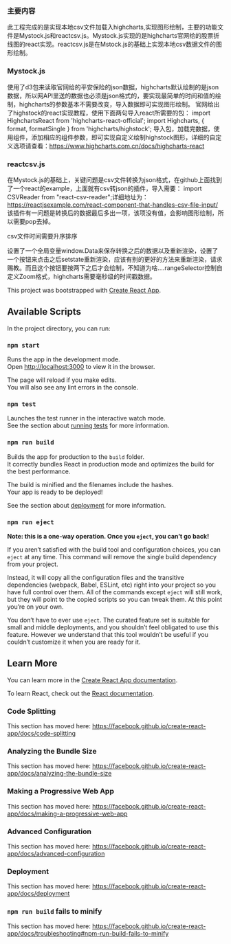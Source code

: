 ### 主要内容
此工程完成的是实现本地csv文件加载入highcharts,实现图形绘制，主要的功能文件是Mystock.js和reactcsv.js。Mystock.js实现的是highcharts官网给的股票折线图的react实现。reactcsv.js是在Mstock.js的基础上实现本地csv数据文件的图形绘制。

### Mystock.js
使用了d3包来读取官网给的平安保险的json数据，highcharts默认绘制的是json数据，所以网API里送的数据也必须是json格式的，要实现最简单的时间和值的绘制，highcharts的参数基本不需要改变，导入数据即可实现图形绘制。
官网给出了highstock的react实现教程，使用下面两句导入react所需要的包：
import HighchartsReact from 'highcharts-react-official';
import Highcharts, { format, formatSingle } from 'highcharts/highstock';
导入包，加载完数据，使用<HighchartsReact/>组件，添加相应的组件参数，即可实现自定义绘制highstock图形，详细的自定义选项请查看：https://www.highcharts.com.cn/docs/highcharts-react

### reactcsv.js
在Mystock.js的基础上，关键问题是csv文件转换为json格式，在github上面找到了一个react的example，上面就有csv转json的插件，导入需要：
import CSVReader from "react-csv-reader";详细地址为：https://reactjsexample.com/react-component-that-handles-csv-file-input/
该插件有一问题是转换后的数据最后多出一项，该项没有值，会影响图形绘制，所以需要pop去掉。

csv文件时间需要升序排序

设置了一个全局变量window.Data来保存转换之后的数据以及重新渲染，设置了一个按钮来点击之后setstate重新渲染，应该有别的更好的方法来重新渲染，请求赐教。而且这个按钮要按两下之后才会绘制，不知道为啥....rangeSelector控制自定义Zoom格式，highcharts需要毫秒级的时间戳数据。



This project was bootstrapped with [Create React App](https://github.com/facebook/create-react-app).

## Available Scripts

In the project directory, you can run:

### `npm start`

Runs the app in the development mode.<br />
Open [http://localhost:3000](http://localhost:3000) to view it in the browser.

The page will reload if you make edits.<br />
You will also see any lint errors in the console.

### `npm test`

Launches the test runner in the interactive watch mode.<br />
See the section about [running tests](https://facebook.github.io/create-react-app/docs/running-tests) for more information.

### `npm run build`

Builds the app for production to the `build` folder.<br />
It correctly bundles React in production mode and optimizes the build for the best performance.

The build is minified and the filenames include the hashes.<br />
Your app is ready to be deployed!

See the section about [deployment](https://facebook.github.io/create-react-app/docs/deployment) for more information.

### `npm run eject`

**Note: this is a one-way operation. Once you `eject`, you can’t go back!**

If you aren’t satisfied with the build tool and configuration choices, you can `eject` at any time. This command will remove the single build dependency from your project.

Instead, it will copy all the configuration files and the transitive dependencies (webpack, Babel, ESLint, etc) right into your project so you have full control over them. All of the commands except `eject` will still work, but they will point to the copied scripts so you can tweak them. At this point you’re on your own.

You don’t have to ever use `eject`. The curated feature set is suitable for small and middle deployments, and you shouldn’t feel obligated to use this feature. However we understand that this tool wouldn’t be useful if you couldn’t customize it when you are ready for it.

## Learn More

You can learn more in the [Create React App documentation](https://facebook.github.io/create-react-app/docs/getting-started).

To learn React, check out the [React documentation](https://reactjs.org/).

### Code Splitting

This section has moved here: https://facebook.github.io/create-react-app/docs/code-splitting

### Analyzing the Bundle Size

This section has moved here: https://facebook.github.io/create-react-app/docs/analyzing-the-bundle-size

### Making a Progressive Web App

This section has moved here: https://facebook.github.io/create-react-app/docs/making-a-progressive-web-app

### Advanced Configuration

This section has moved here: https://facebook.github.io/create-react-app/docs/advanced-configuration

### Deployment

This section has moved here: https://facebook.github.io/create-react-app/docs/deployment

### `npm run build` fails to minify

This section has moved here: https://facebook.github.io/create-react-app/docs/troubleshooting#npm-run-build-fails-to-minify